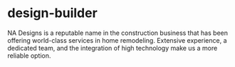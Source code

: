 # design-builder
NA Designs is a reputable name in the construction business that has been offering world-class services in home remodeling. Extensive experience, a dedicated team, and the integration of high technology make us a more reliable option.   
